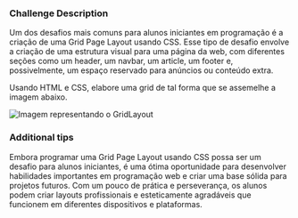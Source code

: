 <h3>Challenge Description</h3>

<p>Um dos desafios mais comuns para alunos iniciantes em programação é a criação de uma Grid Page Layout usando CSS. Esse tipo de desafio envolve a criação de uma estrutura visual para uma página da web, com diferentes seções como um header, um navbar, um article, um footer e, possivelmente, um espaço reservado para anúncios ou conteúdo extra.
</p>

<p>Usando HTML e CSS, elabore uma grid de tal forma que se assemelhe a imagem abaixo.</p>

![Imagem representando o GridLayout](https://github.com/vilaJJ/ADS-3P_DesenvolvimentoWeb/assets/90213381/b7e076bb-db89-4c28-afa4-20630d70f797)

<h3>Additional tips</h3>

<p>Embora programar uma Grid Page Layout usando CSS possa ser um desafio para alunos iniciantes, é uma ótima oportunidade para desenvolver habilidades importantes em programação web e criar uma base sólida para projetos futuros. Com um pouco de prática e perseverança, os alunos podem criar layouts profissionais e esteticamente agradáveis que funcionem em diferentes dispositivos e plataformas.</p>
